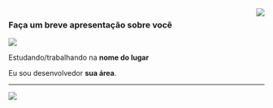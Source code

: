 <img align='right' src="https://github-readme-stats.vercel.app/api?username=Kamily-Assis&show_icons=true&title_color=CADDF2&text_color=fdf0d5&icon_color=CADDF2&bg_color=003049&cache_seconds=2300">

### Faça um breve apresentação sobre você

<img src="https://img.shields.io/static/v1?label=Overview&message=Kamily&color=f8efd4&style=for-the-badge&logo=GitHub">

<p>

Estudando/trabalhando na **nome do lugar**<br/>

Eu sou desenvolvedor **sua área**.


</p>
<hr>
<a href="#" alt="Instagram">
  <img src="https://img.shields.io/badge/-Meu Portfólio-FFCCF0?style=flat-square&labelColor=DF0174&logo=instagram&logoColor=white&link=https://www.instagram.com/portfolio_assis/"/></a>
</p>  
